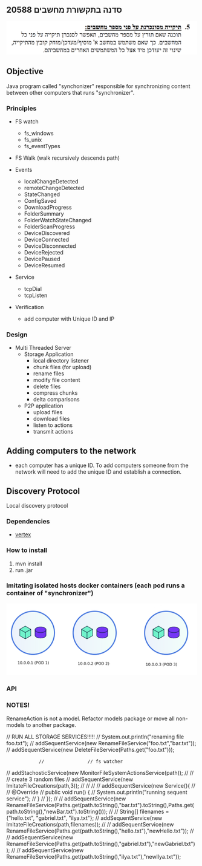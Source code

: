 ## סדנה בתקשורת מחשבים 20588
![assignment](docs/assignment.png)

## Objective
Java program called "synchonizer" responsible for synchronizing content 
between other computers that runs "synchronizer".

### Principles
 * FS watch
    * fs_windows
    * fs_unix
    * fs_eventTypes
 * FS Walk (walk recursively descends path)
 
 * Events
    * localChangeDetected
    * remoteChangeDetected
    * StateChanged
    * ConfigSaved
    * DownloadProgress
    * FolderSummary
    * FolderWatchStateChanged
    * FolderScanProgress
    * DeviceDiscovered
    * DeviceConnected
    * DeviceDisconnected
    * DeviceRejected
    * DevicePaused
    * DeviceResumed
    
 * Service
    * tcpDial
    * tcpListen
    
 * Verification
    * add computer with Unique ID and IP
    
    
### Design
 * Multi Threaded Server
    * Storage Application
        * local directory listener
        * chunk files (for upload)
        * rename files
        * modify file content
        * delete files
        * compress chunks
        * delta comparisons
    * P2P application 
        * upload files
        * download files
        * listen to actions
        * transmit actions

## Adding computers to the network
* each computer has a unique ID. To add computers someone from 
the network will need to add the unique ID and establish a connection.

## Discovery Protocol
Local discovery protocol

### Dependencies
* [vertex](https://vertx.io)

### How to install
1) mvn install
2) run .jar
### Imitating isolated hosts docker containers (each pod runs a container of "synchronizer")
![pods](docs/pods.png)


### API

### NOTES!

RenameAction is not a model. Refactor models package or move all non-models to another package.

// RUN ALL STORAGE SERVICES!!!!!
                // System.out.println("renaming file foo.txt");
                // addSequentService(new RenameFileService("foo.txt","bar.txt"));
                // addSequentService(new DeleteFileService(Paths.get("foo.txt")));

                //                // fs watcher
//                addStachosticService(new MonitorFileSystemActionsService(path));
//
//                // create 3 random files
//                addSequentService(new ImitateFileCreations(path,3));
//
//
//
//                addSequentService(new Service(){
//
//                    @Override
//                    public void run() {
//                        System.out.println("running sequent service");
//                    }
//                });
//
//                addSequentService(new RenameFileService(Paths.get(path.toString(),"bar.txt").toString(),Paths.get(path.toString(),"newBar.txt").toString()));
//
//                String[] filenames = {"hello.txt", "gabriel.txt", "ilya.txt"};
//                addSequentService(new ImitateFileCreations(path,filenames));
//
//                addSequentService(new RenameFileService(Paths.get(path.toString(),"hello.txt"),"newHello.txt"));
//
//                addSequentService(new RenameFileService(Paths.get(path.toString(),"gabriel.txt"),"newGabriel.txt"));
//
//                addSequentService(new RenameFileService(Paths.get(path.toString(),"ilya.txt"),"newIlya.txt"));


